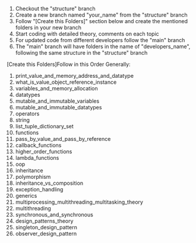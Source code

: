 1. Checkout the "structure" branch
2. Create a new branch named "your_name" from the "structure" branch
3. Follow "[Create this Folders]" section below and create the mentioned folders in your new branch
4. Start coding with detailed theory, comments on each topic
5. For updated code from different developers follow the "main" branch
6. The "main" branch will have folders in the name of "developers_name", following the same structure in the "structure" branch

[Create this Folders]Follow in this Order Generally:
1. print_value_and_memory_address_and_datatype
2. what_is_value_object_reference_instance
3. variables_and_memory_allocation
4. datatypes
5. mutable_and_immutable_variables
6. mutable_and_immutable_datatypes
7. operators
8. string
9. list_tuple_dictionary_set
10. functions
11. pass_by_value_and_pass_by_reference
12. callback_functions
13. higher_order_functions
14. lambda_functions
15. oop
16. inheritance
17. polymorphism
18. inheritance_vs_composition
19. exception_handling
20. generics
21. multiprocessing_multithreading_multitasking_theory
22. multithreading
23. synchronous_and_synchronous
24. design_patterns_theory
25. singleton_design_pattern
26. observer_design_pattern

